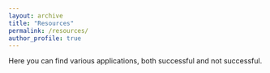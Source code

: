```yaml
---
layout: archive
title: "Resources"
permalink: /resources/
author_profile: true
---
```


Here you can find various applications, both successful and not successful. 

